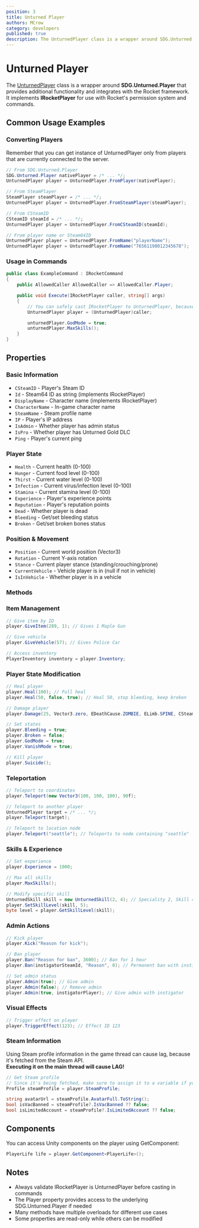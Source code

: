 ```yaml
---
position: 3
title: Unturned Player
authors: MCrow
category: developers
published: true
description: The UnturnedPlayer class is a wrapper around SDG.Unturned.Player that provides additional functionality and integrates with the Rocket framework.
---
```

# Unturned Player

The [UnturnedPlayer](https://github.com/SmartlyDressedGames/Legally-Distinct-Missile/blob/master/Rocket.Unturned/Player/UnturnedPlayer.cs) class is a wrapper around **SDG.Unturned.Player** that provides additional functionality and integrates with the Rocket framework. It implements **IRocketPlayer** for use with Rocket's permission system and commands.

## Common Usage Examples

### Converting Players
Remember that you can get instance of UnturnedPlayer only from players that are currently connected to the server.
```csharp
// From SDG.Unturned.Player
SDG.Unturned.Player nativePlayer = /* ... */;
UnturnedPlayer player = UnturnedPlayer.FromPlayer(nativePlayer);

// From SteamPlayer
SteamPlayer steamPlayer = /* ... */;
UnturnedPlayer player = UnturnedPlayer.FromSteamPlayer(steamPlayer);

// From CSteamID
CSteamID steamId = /* ... */;
UnturnedPlayer player = UnturnedPlayer.FromCSteamID(steamId);

// From player name or Steam64ID
UnturnedPlayer player = UnturnedPlayer.FromName("playerName");
UnturnedPlayer player = UnturnedPlayer.FromName("76561198012345678");
```

### Usage in Commands

```csharp
public class ExampleCommand : IRocketCommand
{
    public AllowedCaller AllowedCaller => AllowedCaller.Player;

    public void Execute(IRocketPlayer caller, string[] args)
    {
        // You can safely cast IRocketPlayer to UnturnedPlayer, because AllowedCaller is Player
        UnturnedPlayer player = (UnturnedPlayer)caller;

        unturnedPlayer.GodMode = true;
        unturnedPlayer.MaxSkills();
    }
}
```

## Properties

### Basic Information
- `CSteamID` - Player's Steam ID
- `Id` - Steam64 ID as string (implements IRocketPlayer)
- `DisplayName` - Character name (implements IRocketPlayer)
- `CharacterName` - In-game character name
- `SteamName` - Steam profile name
- `IP` - Player's IP address
- `IsAdmin` - Whether player has admin status
- `IsPro` - Whether player has Unturned Gold DLC
- `Ping` - Player's current ping

### Player State
- `Health` - Current health (0-100)
- `Hunger` - Current food level (0-100)
- `Thirst` - Current water level (0-100)
- `Infection` - Current virus/infection level (0-100)
- `Stamina` - Current stamina level (0-100)
- `Experience` - Player's experience points
- `Reputation` - Player's reputation points
- `Dead` - Whether player is dead
- `Bleeding` - Get/set bleeding status
- `Broken` - Get/set broken bones status

### Position & Movement
- `Position` - Current world position (Vector3)
- `Rotation` - Current Y-axis rotation
- `Stance` - Current player stance (standing/crouching/prone)
- `CurrentVehicle` - Vehicle player is in (null if not in vehicle)
- `IsInVehicle` - Whether player is in a vehicle

### Methods

### Item Management
```csharp
// Give item by ID
player.GiveItem(289, 1); // Gives 1 Maple Gun

// Give vehicle
player.GiveVehicle(57); // Gives Police Car

// Access inventory
PlayerInventory inventory = player.Inventory;
```

### Player State Modification
```csharp
// Heal player
player.Heal(100); // Full heal
player.Heal(50, false, true); // Heal 50, stop bleeding, keep broken

// Damage player
player.Damage(25, Vector3.zero, EDeathCause.ZOMBIE, ELimb.SPINE, CSteamID.Nil);

// Set states
player.Bleeding = true;
player.Broken = false;
player.GodMode = true;
player.VanishMode = true;

// Kill player
player.Suicide();
```

### Teleportation
```csharp
// Teleport to coordinates
player.Teleport(new Vector3(100, 100, 100), 90f);

// Teleport to another player
UnturnedPlayer target = /* ... */;
player.Teleport(target);

// Teleport to location node
player.Teleport("seattle"); // Teleports to node containing "seattle"
```

### Skills & Experience
```csharp
// Set experience
player.Experience = 1000;

// Max all skills
player.MaxSkills();

// Modify specific skill
UnturnedSkill skill = new UnturnedSkill(2, 4); // Speciality 2, Skill 4
player.SetSkillLevel(skill, 5);
byte level = player.GetSkillLevel(skill);
```

### Admin Actions
```csharp
// Kick player
player.Kick("Reason for kick");

// Ban player
player.Ban("Reason for ban", 3600); // Ban for 1 hour
player.Ban(instigatorSteamId, "Reason", 0); // Permanent ban with instigator

// Set admin status
player.Admin(true); // Give admin
player.Admin(false); // Remove admin
player.Admin(true, instigatorPlayer); // Give admin with instigator
```

### Visual Effects
```csharp
// Trigger effect on player
player.TriggerEffect(123); // Effect ID 123
```

### Steam Information
Using Steam profile information in the game thread can cause lag, because it's fetched from the Steam API.  
**Executing it on the main thread will cause LAG!**

```csharp
// Get Steam profile
// Since it's being fetched, make sure to assign it to a variable if you need to use it multiple times.
Profile steamProfile = player.SteamProfile;

string avatarUrl = steamProfile.AvatarFull.ToString();
bool isVacBanned = steamProfile?.IsVacBanned ?? false;
bool isLimitedAccount = steamProfile?.IsLimitedAccount ?? false;
```

## Components

You can access Unity components on the player using GetComponent:

```csharp
PlayerLife life = player.GetComponent<PlayerLife>();
```

## Notes
- Always validate IRocketPlayer is UnturnedPlayer before casting in commands
- The Player property provides access to the underlying SDG.Unturned.Player if needed
- Many methods have multiple overloads for different use cases
- Some properties are read-only while others can be modified